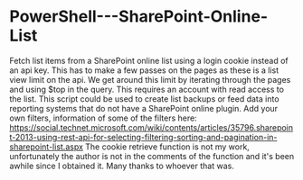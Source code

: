 # PowerShell---SharePoint-Online-List
Fetch list items from a SharePoint online list using a login cookie instead of an api key. 
This has to make a few passes on the pages as these is a list view limit on the api. 
We get around this limit by iterating through the pages and using $top in the query. 
This requires an account with read access to the list.
This script could be used to create list backups or feed data into reporting systems that do not have a SharePoint online plugin. 
Add your own filters, information of some of the filters here: https://social.technet.microsoft.com/wiki/contents/articles/35796.sharepoint-2013-using-rest-api-for-selecting-filtering-sorting-and-pagination-in-sharepoint-list.aspx
The cookie retrieve function is not my work, unfortunately the author is not in the comments of the function and it's been awhile since I obtained it. Many thanks to whoever that was.
